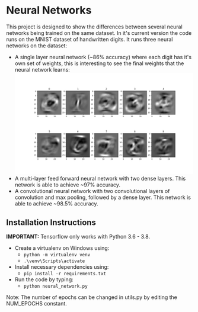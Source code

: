 # Neural Networks

This project is designed to show the differences between several neural networks being trained on the same dataset. 
In it's current version the code runs on the MNIST dataset of handwritten digits. It runs three neural networks on the dataset: 
  - A single layer neural network (~86% accuracy) where each digit has it's own set of weights, this is interesting to see the final weights that the neural network learns:
  ![Learned Wights](weights.png)
  - A multi-layer feed forward neural network with two dense layers. This network is able to achieve ~97% accuracy.
  - A convolutional neural network with two convolutional layers of convolution and max pooling, followed by a dense layer. This network is able to achieve ~98.5% accuracy.
  
## Installation Instructions
**IMPORTANT:** Tensorflow only works with Python 3.6 - 3.8.
- Create a virtualenv on Windows using:
    - `python -m virtualenv venv`
    - `.\venv\Scripts\activate`
- Install necessary dependencies using:
    - `pip install -r requirements.txt`
- Run the code by typing:
    - `python neural_network.py`

Note: The number of epochs can be changed in utils.py by editing the NUM_EPOCHS constant.
